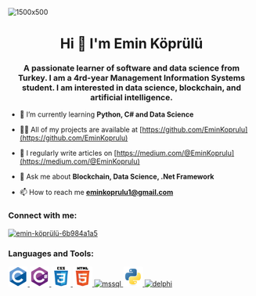 
![1500x500](https://github.com/user-attachments/assets/114ebcd8-82ce-4948-8249-0aed918fefe2)

<h1 align="center">Hi 👋 I'm Emin Köprülü</h1>
<h3 align="center">A passionate learner of software and data science from Turkey. I am a 4rd-year Management Information Systems student. I am interested in data science, blockchain, and artificial intelligence.</h3>

- 🌱 I’m currently learning **Python, C# and Data Science**

- 👨‍💻 All of my projects are available at [https://github.com/EminKoprulu](https://github.com/EminKoprulu)

- 📝 I regularly write articles on [https://medium.com/@EminKoprulu](https://medium.com/@EminKoprulu)

- 💬 Ask me about **Blockchain, Data Science, .Net Framework**

- 📫 How to reach me **eminkoprulu1@gmail.com**

<h3 align="left">Connect with me:</h3>
<p align="left">
<a href="https://linkedin.com/in/emin-köprülü-6b984a1a5" target="blank"><img align="center" src="https://raw.githubusercontent.com/rahuldkjain/github-profile-readme-generator/master/src/images/icons/Social/linked-in-alt.svg" alt="emin-köprülü-6b984a1a5" height="30" width="40" /></a>

</p>

<h3 align="left">Languages and Tools:</h3>
<p align="left"> <a href="https://www.cprogramming.com/" target="_blank" rel="noreferrer"> <img src="https://raw.githubusercontent.com/devicons/devicon/master/icons/c/c-original.svg" alt="c" width="40" height="40"/> </a> <a href="https://www.w3schools.com/cs/" target="_blank" rel="noreferrer"> <img src="https://raw.githubusercontent.com/devicons/devicon/master/icons/csharp/csharp-original.svg" alt="csharp" width="40" height="40"/> </a> <a href="https://www.w3schools.com/css/" target="_blank" rel="noreferrer"> <img src="https://raw.githubusercontent.com/devicons/devicon/master/icons/css3/css3-original-wordmark.svg" alt="css3" width="40" height="40"/> </a> <a href="https://www.w3.org/html/" target="_blank" rel="noreferrer"> <img src="https://raw.githubusercontent.com/devicons/devicon/master/icons/html5/html5-original-wordmark.svg" alt="html5" width="40" height="40"/> </a> <a href="https://www.microsoft.com/en-us/sql-server" target="_blank" rel="noreferrer"> <img src="https://www.svgrepo.com/show/303229/microsoft-sql-server-logo.svg" alt="mssql" width="40" height="40"/> </a> <a href="https://www.python.org" target="_blank" rel="noreferrer"> <img src="https://raw.githubusercontent.com/devicons/devicon/master/icons/python/python-original.svg" alt="python" width="40" height="40"/> </a> <a href="https://tr.wikipedia.org/wiki/Delphi" target="_blank" rel="noreferrer"> <img src="https://www.google.com/search?q=delphi+software&sca_esv=757125cedafc38ea&udm=2&ei=E91RZ66yF7SFxc8Piobg6Q0&ved=0ahUKEwjuh-ScjpGKAxW0QvEDHQoDON0Q4dUDCBA&uact=5&oq=delphi+software&gs_lp=EgNpbWciD2RlbHBoaSBzb2Z0d2FyZTIFEAAYgAQyBRAAGIAEMgQQABgeMgQQABgeMgYQABgKGB4yBBAAGB4yBBAAGB4yBBAAGB4yBBAAGB4yBBAAGB5IkQ1QuAFYjgxwAXgAkAEBmAHqAaABogqqAQUwLjcuMrgBA8gBAPgBAZgCCaAC2QjCAg0QABiABBixAxhDGIoFwgIIEAAYgAQYsQPCAgoQABiABBhDGIoFmAMAiAYBkgcFMS43LjGgB50v&sclient=img#vhid=l1qJf_XFTyWlxM&vssid=mosaic" alt="delphi" width="40" height="40"/> </a> 
